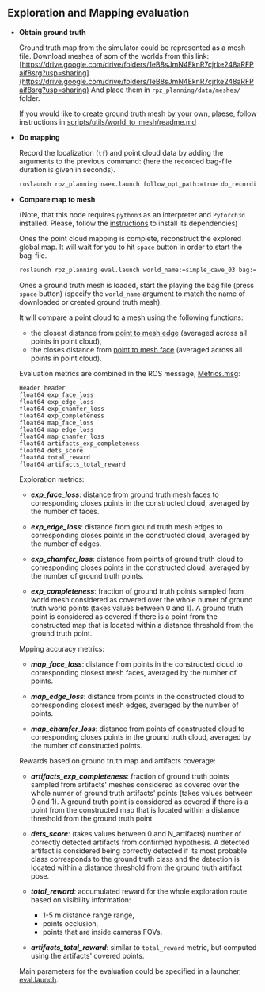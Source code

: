 ## Exploration and Mapping evaluation

* **Obtain ground truth**
  
  Ground truth map from the simulator could be represented as a mesh file.
  Download meshes of som of the worlds from this link:
  [https://drive.google.com/drive/folders/1eB8sJmN4EknR7cjrke248aRFPaif8srg?usp=sharing](https://drive.google.com/drive/folders/1eB8sJmN4EknR7cjrke248aRFPaif8srg?usp=sharing)
  And place them in `rpz_planning/data/meshes/` folder.  

  If you would like to create ground truth mesh by your own,
  plaese, follow instructions in
  [scripts/utils/world_to_mesh/readme.md](https://github.com/tpet/rpz_planning/blob/master/scripts/utils/world_to_mesh/readme.md)
  
* **Do mapping**

  Record the localization (`tf`) and point cloud data by adding the arguments to the previous command:
  (here the recorded bag-file duration is given in seconds).
  ```bash
  roslaunch rpz_planning naex.launch follow_opt_path:=true do_recording:=true
  ```
  
* **Compare map to mesh**
  
  (Note, that this node requires `python3` as an interpreter and `Pytorch3d` installed.
  Please, follow the
  [instructions](https://github.com/facebookresearch/pytorch3d/blob/master/INSTALL.md)
  to install its dependencies)

  Ones the point cloud mapping is complete, reconstruct the explored global map.
  It will wait for you to hit `space` button in order to start the bag-file.
  ```bash
  roslaunch rpz_planning eval.launch world_name:=simple_cave_03 bag:=<path/to/bag/file/bag_file_name>.bag
  ```
  Ones a ground truth mesh is loaded, start the playing the bag file (press `space` button)
  (specify the `world_name` argument to match the name of downloaded or created ground truth mesh).
  
  It will compare a point cloud to a mesh using the following functions:
  - the closest distance from
    [point to mesh edge](https://pytorch3d.readthedocs.io/en/latest/modules/loss.html#pytorch3d.loss.point_mesh_edge_distance)
    (averaged across all points in point cloud),
  - the closes distance from
    [point to mesh face](https://pytorch3d.readthedocs.io/en/latest/modules/loss.html#pytorch3d.loss.point_mesh_face_distance)
    (averaged across all points in point cloud).
    
  Evaluation metrics are combined in the ROS message,
  [Metrics.msg](https://github.com/tpet/rpz_planning/blob/8e15fde74fb64cb1d1da46e93cd446e563bfa3d6/msg/Metrics.msg):
  
  ```
  Header header
  float64 exp_face_loss
  float64 exp_edge_loss
  float64 exp_chamfer_loss
  float64 exp_completeness
  float64 map_face_loss
  float64 map_edge_loss
  float64 map_chamfer_loss
  float64 artifacts_exp_completeness
  float64 dets_score
  float64 total_reward
  float64 artifacts_total_reward
  ```
  
  Exploration metrics:
  
  - ***exp_face_loss***: distance from ground truth mesh faces to corresponding closes points in the constructed cloud,
    averaged by the number of faces.
           
  - ***exp_edge_loss***: distance from ground truth mesh edges to corresponding closes points in the constructed cloud,
    averaged by the number of edges.
    
  - ***exp_chamfer_loss***: distance from points of ground truth cloud to corresponding closes points in the constructed
    cloud, averaged by the number of ground truth points.
    
  - ***exp_completeness***: fraction of ground truth points sampled from world mesh considered as covered
    over the whole numer of ground truth world points (takes values between 0 and 1).
    A ground truth point is considered as covered if
    there is a point from the constructed map that is located within a distance threshold
    from the ground truth point.
    

  Mpping accuracy metrics:
  
  - ***map_face_loss***: distance from points in the constructed cloud to corresponding closest mesh faces, averaged by
    the number of points.
    
  - ***map_edge_loss***: distance from points in the constructed cloud to corresponding closest mesh edges, averaged by
    the number of points.
    
  - ***map_chamfer_loss***: distance from points of constructed cloud to corresponding closes points in the ground truth
    cloud, averaged by the number of constructed points.
    

  Rewards based on ground truth map and artifacts coverage:
  
  - ***artifacts_exp_completeness***: fraction of ground truth points sampled from artifacts' meshes considered as covered
    over the whole numer of ground truth artifacts' points (takes values between 0 and 1).
    A ground truth point is considered as covered if
    there is a point from the constructed map that is located within a distance threshold
    from the ground truth point.
    
  - ***dets_score***: (takes values between 0 and N_artifacts) number of correctly detected artifacts from
    confirmed hypothesis.
    A detected artifact is considered being correctly detected if its most probable class corresponds to the
    ground truth class and the detection is located within a distance threshold
    from the ground truth artifact pose.
    
  - ***total_reward***: accumulated reward for the whole exploration route based on visibility information:
      - 1-5 m distance range range,
      - points occlusion,
      - points that are inside cameras FOVs.
    
  - ***artifacts_total_reward***: similar to `total_reward` metric, but computed using the artifacts' covered points.
  
  
  Main parameters for the evaluation could be specified in a launcher,
  [eval.launch](https://github.com/tpet/rpz_planning/blob/dcd3948d170746dc381e1be9a9f784de2b648cbd/launch/eval.launch#L58).

